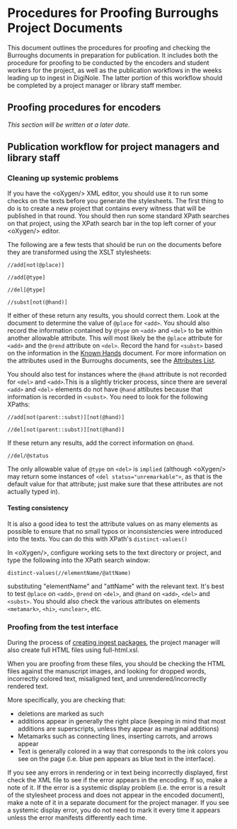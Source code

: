 # Procedures for Proofing Burroughs Project Documents

This document outlines the procedures for proofing and checking the Burroughs documents in preparation for publication. It includes both the procedure for proofing to be conducted by the encoders and student workers for the project, as well as the publication workflows in the weeks leading up to ingest in DigiNole. The latter portion of this workflow should be completed by a project manager or library staff member.

## Proofing procedures for encoders

*This section will be written at a later date.*

## Publication workflow for project managers and library staff

### Cleaning up systemic problems

If you have the &lt;oXygen/&gt; XML editor, you should use it to run some checks on the texts before you generate the stylesheets. The first thing to do is to create a new project that contains every witness that will be published in that round. You should then run some standard XPath searches on that project, using the XPath search bar in the top left corner of your &lt;oXygen/&gt; editor. 

The following are a few tests that should be run on the documents before they are transformed using the XSLT stylesheets:

`//add[not(@place)]`

`//add[@type]`

`//del[@type]`

`//subst[not(@hand)]`

If either of these return any results, you should correct them. Look at the document to determine the value of `@place` for `<add>`. You should also record the information contained by `@type` on `<add>` and `<del>` to be within another allowable attribute. This will most likely be the `@place` attribute for `<add>` and the `@rend` attribute on `<del>`. Record the hand for `<subst>` based on the information in the [Known Hands](hands.md) document. For more information on the attributes used in the Burroughs documents, see the [Attributes List](attributes-list.md).

You should also test for instances where the `@hand` attribute is not recorded for `<del>` and `<add>`.This is a slightly tricker process, since there are several `<add>` and `<del>` elements do not have `@hand` attibutes because that information is recorded in `<subst>`. You need to look for the following XPaths:

`//add[not(parent::subst)][not(@hand)]`

`//del[not(parent::subst)][not(@hand)]`

If these return any results, add the correct information on `@hand`.

`//del/@status`

The only allowable value of `@type` on `<del>` is `implied` (although &lt;oXygen/&gt; may return some instances of `<del status="unremarkable">`, as that is the default value for that attribute; just make sure that these attributes are not actually typed in). 

#### Testing consistency

It is also a good idea to test the attribute values on as many elements as possible to ensure that no small typos or inconsistencies were introduced into the texts. You can do this with XPath's `distinct-values()`

In &lt;oXygen/&gt;, configure working sets to the text directory or project, and type the following into the XPath search window:

`distinct-values(//elementName/@attName)`

substituting "elementName" and "attName" with the relevant text. It's best to test `@place` on `<add>`, `@rend` on `<del>`, and `@hand` on `<add>`, `<del>` and `<subst>`. You should also check the various attributes on elements `<metamark>`, `<hi>`, `<unclear>`, etc.

### Proofing from the test interface

During the process of [creating ingest packages](publication-workflows.md), the project manager will also create full HTML files using full-html.xsl.

When you are proofing from these files, you should be checking the HTML files against the manuscript images, and looking for dropped words, incorrectly colored text, misaligned text, and unrendered/incorrectly rendered text.

More specifically, you are checking that:

* deletions are marked as such
* additions appear in generally the right place (keeping in mind that most additions are superscripts, unless they appear as marginal additions)
* Metamarks such as connecting lines, inserting carrots, and arrows appear
* Text is generally colored in a way that corresponds to the ink colors you see on the page (i.e. blue pen appears as blue text in the interface).

If you see any errors in rendering or in text being incorrectly displayed, first check the XML file to see if the error appears in the encoding. If so, make a note of it. If the error is a systemic display problem (i.e. the error is a result of the stylesheet process and does not appear in the encoded document), make a note of it in a separate document for the project manager. If you see a systemic display error, you do not need to mark it every time it appears unless the error manifests differently each time.


